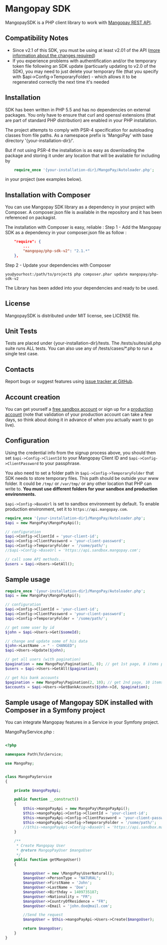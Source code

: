Mangopay SDK
=================================================
MangopaySDK is a PHP client library to work with
[Mangopay REST API](http://docs.mangopay.com/api-references/).


Compatibility Notes
-------------------------------------------------
* Since v2.1 of this SDK, you must be using at least v2.01 of the API ([more information about the changes required](https://docs.mangopay.com/api-v2-01-overview/))
* If you experience problems with authentification and/or the temporary token file following an SDK update (particuarly updating to v2.0 of the SDK), you may need to just delete your temporary file (that you specify with $api->Config->TemporaryFolder) - which allows it to be regenerated correctly the next time it's needed


Installation
-------------------------------------------------
SDK has been written in PHP 5.5 and has no dependencies on external packages.
You only have to ensure that curl and openssl extensions (that are part of
standard PHP distribution) are enabled in your PHP installation.

The project attempts to comply with PSR-4 specification for autoloading classes from file paths. 
As a namespace prefix is 'MangoPay\' with base directory '{your-installation-dir}/'.

But if not using PSR-4 the installation is as easy as downloading the package and storing it
under any location that will be available for including by
```php
    require_once '{your-installation-dir}/MangoPay/Autoloader.php';
```

in your project (see examples below).

Installation with Composer
-------------------------------------------------
You can use Mangopay SDK library as a dependency in your project with Composer. A composer.json file is available in the repository and it has been referenced on packagist. 

The installation with Composer is easy, reliable : 
Step 1 - Add the Mangopay SDK as a dependency in your composer.json file as follow :
```json
    "require": {
        ...
        "mangopay/php-sdk-v2": "2.1.*"
    },
```

Step 2 - Update your dependencies with Composer

    you@yourhost:/path/to/project$ php composer.phar update mangopay/php-sdk-v2

The Library has been added into your dependencies and ready to be used.

License
-------------------------------------------------
MangopaySDK is distributed under MIT license, see LICENSE file.


Unit Tests
-------------------------------------------------
Tests are placed under {your-installation-dir}/tests.
The /tests/suites/all.php suite runs ALL tests.
You can also use any of /tests/cases/*.php to run a single test case.


Contacts
-------------------------------------------------
Report bugs or suggest features using
[issue tracker at GitHub](https://github.com/Mangopay/mangopay2-php-sdk).


Account creation
-------------------------------------------------
You can get yourself a [free sandbox account](https://www.mangopay.com/get-started/create-sandbox/) or sign up for a [production account](https://www.mangopay.com/get-started/submit-your-app/create-credentials/) (note that validation of your production account can take a few days, so think about doing it in advance of when you actually want to go live).


Configuration
-------------------------------------------------
Using the credential info from the signup process above, you should then set `$api->Config->ClientId` to your Mangopay Client ID and `$api->Config->ClientPassword` to your passphrase.

You also need to set a folder path in `$api->Config->TemporaryFolder` that SDK needs 
to store temporary files. This path should be outside your www folder.
It could be `/tmp/` or `/var/tmp/` or any other location that PHP can write to. 
**You must use different folders for your sandbox and production environments.**

`$api->Config->BaseUrl` is set to sandbox environment by default. To enable production
environment, set it to `https://api.mangopay.com`.

```php
require_once '{your-installation-dir}/MangoPay/Autoloader.php';
$api = new MangoPay\MangoPayApi();

// configuration
$api->Config->ClientId = 'your-client-id';
$api->Config->ClientPassword = 'your-client-password';
$api->Config->TemporaryFolder = '/some/path/';
//$api->Config->BaseUrl = 'https://api.sandbox.mangopay.com';

// call some API methods...
$users = $api->Users->GetAll();
```


Sample usage
-------------------------------------------------
```php
require_once '{your-installation-dir}/MangoPay/Autoloader.php';
$api = new MangoPay\MangoPayApi();

// configuration
$api->Config->ClientId = 'your-client-id';
$api->Config->ClientPassword = 'your-client-password';
$api->Config->TemporaryFolder = '/some/path/';

// get some user by id
$john = $api->Users->Get($someId);

// change and update some of his data
$john->LastName .= " - CHANGED";
$api->Users->Update($john);

// get all users (with pagination)
$pagination = new MangoPay\Pagination(1, 8); // get 1st page, 8 items per page
$users = $api->Users->GetAll($pagination);

// get his bank accounts
$pagination = new MangoPay\Pagination(2, 10); // get 2nd page, 10 items per page
$accounts = $api->Users->GetBankAccounts($john->Id, $pagination);
```


Sample usage of Mangopay SDK installed with Composer in a Symfony project
-------------------------------------------------
You can integrate Mangopay features in a Service in your Symfony project. 

MangoPayService.php : 
```php

<?php

namespace Path\To\Service;

use MangoPay;


class MangoPayService
{

    private $mangoPayApi;

    public function __construct()
    {
        $this->mangoPayApi = new MangoPay\MangoPayApi();
        $this->mangoPayApi->Config->ClientId = 'your-client-id';
        $this->mangoPayApi->Config->ClientPassword = 'your-client-password';
        $this->mangoPayApi->Config->TemporaryFolder = '/some/path/';    
        //$this->mangoPayApi->Config->BaseUrl = 'https://api.sandbox.mangopay.com';
    }
    
    /**
     * Create Mangopay User
     * @return MangopPayUser $mangoUser
     */
    public function getMangoUser()
    {
        
        $mangoUser = new \MangoPay\UserNatural();
        $mangoUser->PersonType = "NATURAL";
        $mangoUser->FirstName = 'John';
        $mangoUser->LastName = 'Doe';
        $mangoUser->Birthday = 1409735187;
        $mangoUser->Nationality = "FR";
        $mangoUser->CountryOfResidence = "FR";
        $mangoUser->Email = 'john.doe@mail.com';

        //Send the request
        $mangoUser = $this->mangoPayApi->Users->Create($mangoUser);

        return $mangoUser;
    }
}
```

